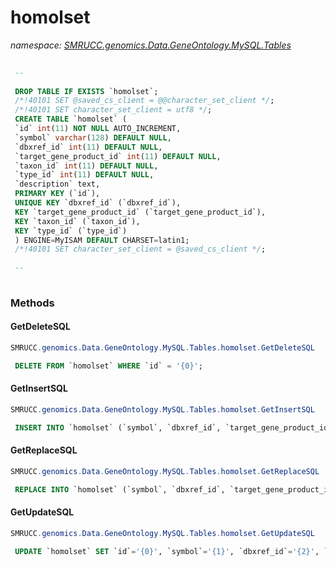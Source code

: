 ﻿# homolset
_namespace: [SMRUCC.genomics.Data.GeneOntology.MySQL.Tables](./index.md)_

```SQL
 
 --
 
 DROP TABLE IF EXISTS `homolset`;
 /*!40101 SET @saved_cs_client = @@character_set_client */;
 /*!40101 SET character_set_client = utf8 */;
 CREATE TABLE `homolset` (
 `id` int(11) NOT NULL AUTO_INCREMENT,
 `symbol` varchar(128) DEFAULT NULL,
 `dbxref_id` int(11) DEFAULT NULL,
 `target_gene_product_id` int(11) DEFAULT NULL,
 `taxon_id` int(11) DEFAULT NULL,
 `type_id` int(11) DEFAULT NULL,
 `description` text,
 PRIMARY KEY (`id`),
 UNIQUE KEY `dbxref_id` (`dbxref_id`),
 KEY `target_gene_product_id` (`target_gene_product_id`),
 KEY `taxon_id` (`taxon_id`),
 KEY `type_id` (`type_id`)
 ) ENGINE=MyISAM DEFAULT CHARSET=latin1;
 /*!40101 SET character_set_client = @saved_cs_client */;
 
 --
 
 ```



### Methods

#### GetDeleteSQL
```csharp
SMRUCC.genomics.Data.GeneOntology.MySQL.Tables.homolset.GetDeleteSQL
```
```SQL
 DELETE FROM `homolset` WHERE `id` = '{0}';
 ```

#### GetInsertSQL
```csharp
SMRUCC.genomics.Data.GeneOntology.MySQL.Tables.homolset.GetInsertSQL
```
```SQL
 INSERT INTO `homolset` (`symbol`, `dbxref_id`, `target_gene_product_id`, `taxon_id`, `type_id`, `description`) VALUES ('{0}', '{1}', '{2}', '{3}', '{4}', '{5}');
 ```

#### GetReplaceSQL
```csharp
SMRUCC.genomics.Data.GeneOntology.MySQL.Tables.homolset.GetReplaceSQL
```
```SQL
 REPLACE INTO `homolset` (`symbol`, `dbxref_id`, `target_gene_product_id`, `taxon_id`, `type_id`, `description`) VALUES ('{0}', '{1}', '{2}', '{3}', '{4}', '{5}');
 ```

#### GetUpdateSQL
```csharp
SMRUCC.genomics.Data.GeneOntology.MySQL.Tables.homolset.GetUpdateSQL
```
```SQL
 UPDATE `homolset` SET `id`='{0}', `symbol`='{1}', `dbxref_id`='{2}', `target_gene_product_id`='{3}', `taxon_id`='{4}', `type_id`='{5}', `description`='{6}' WHERE `id` = '{7}';
 ```



